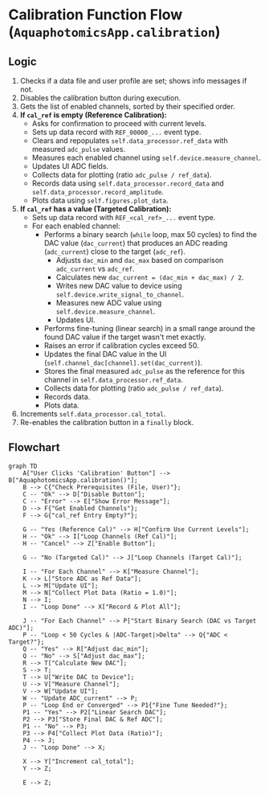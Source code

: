 # Calibration Function Flow (`AquaphotomicsApp.calibration`)

## Logic

1.  Checks if a data file and user profile are set; shows info messages if not.
2.  Disables the calibration button during execution.
3.  Gets the list of enabled channels, sorted by their specified order.
4.  **If `cal_ref` is empty (Reference Calibration):**
    *   Asks for confirmation to proceed with current levels.
    *   Sets up data record with `REF_00000_...` event type.
    *   Clears and repopulates `self.data_processor.ref_data` with measured `adc_pulse` values.
    *   Measures each enabled channel using `self.device.measure_channel`.
    *   Updates UI ADC fields.
    *   Collects data for plotting (ratio `adc_pulse / ref_data`).
    *   Records data using `self.data_processor.record_data` and `self.data_processor.record_amplitude`.
    *   Plots data using `self.figures.plot_data`.
5.  **If `cal_ref` has a value (Targeted Calibration):**
    *   Sets up data record with `REF_<cal_ref>_...` event type.
    *   For each enabled channel:
        *   Performs a binary search (`while` loop, max 50 cycles) to find the DAC value (`dac_current`) that produces an ADC reading (`adc_current`) close to the target (`adc_ref`).
            *   Adjusts `dac_min` and `dac_max` based on comparison `adc_current` vs `adc_ref`.
            *   Calculates new `dac_current = (dac_min + dac_max) / 2`.
            *   Writes new DAC value to device using `self.device.write_signal_to_channel`.
            *   Measures new ADC value using `self.device.measure_channel`.
            *   Updates UI.
        *   Performs fine-tuning (linear search) in a small range around the found DAC value if the target wasn't met exactly.
        *   Raises an error if calibration cycles exceed 50.
        *   Updates the final DAC value in the UI (`self.channel_dac[channel].set(dac_current)`).
        *   Stores the final measured `adc_pulse` as the reference for this channel in `self.data_processor.ref_data`.
        *   Collects data for plotting (ratio `adc_pulse / ref_data`).
        *   Records data.
        *   Plots data.
6.  Increments `self.data_processor.cal_total`.
7.  Re-enables the calibration button in a `finally` block.

## Flowchart

```mermaid
graph TD
    A["User Clicks 'Calibration' Button"] --> B["AquaphotomicsApp.calibration()"];
    B --> C{"Check Prerequisites (File, User)"};
    C -- "Ok" --> D["Disable Button"];
    C -- "Error" --> E["Show Error Message"];
    D --> F{"Get Enabled Channels"};
    F --> G{"cal_ref Entry Empty?"};

    G -- "Yes (Reference Cal)" --> H["Confirm Use Current Levels"];
    H -- "Ok" --> I["Loop Channels (Ref Cal)"];
    H -- "Cancel" --> Z["Enable Button"];

    G -- "No (Targeted Cal)" --> J["Loop Channels (Target Cal)"];

    I -- "For Each Channel" --> K["Measure Channel"];
    K --> L["Store ADC as Ref Data"];
    L --> M["Update UI"];
    M --> N["Collect Plot Data (Ratio = 1.0)"];
    N --> I;
    I -- "Loop Done" --> X["Record & Plot All"];

    J -- "For Each Channel" --> P["Start Binary Search (DAC vs Target ADC)"];
    P -- "Loop < 50 Cycles & |ADC-Target|>Delta" --> Q{"ADC < Target?"};
    Q -- "Yes" --> R["Adjust dac_min"];
    Q -- "No" --> S["Adjust dac_max"];
    R --> T["Calculate New DAC"];
    S --> T;
    T --> U["Write DAC to Device"];
    U --> V["Measure Channel"];
    V --> W["Update UI"];
    W -- "Update ADC_current" --> P;
    P -- "Loop End or Converged" --> P1{"Fine Tune Needed?"};
    P1 -- "Yes" --> P2["Linear Search DAC"];
    P2 --> P3["Store Final DAC & Ref ADC"];
    P1 -- "No" --> P3;
    P3 --> P4["Collect Plot Data (Ratio)"];
    P4 --> J;
    J -- "Loop Done" --> X;

    X --> Y["Increment cal_total"];
    Y --> Z;

    E --> Z;
``` 